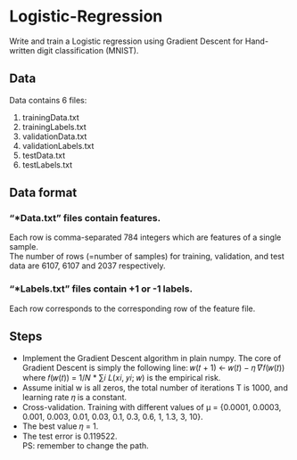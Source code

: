 # Logistic-Regression
Write and train a Logistic regression using Gradient Descent for Hand-written digit classification (MNIST).

## Data
Data contains 6 files: <br>
1) trainingData.txt <br> 
2) trainingLabels.txt <br> 
3) validationData.txt <br> 
4) validationLabels.txt <br> 
5) testData.txt <br> 
6) testLabels.txt <br>

## Data format
### “*Data.txt” files contain features.
Each row is comma-separated 784 integers which are features of a single sample. <br>
The number of rows (=number of samples) for training, validation, and test data are 6107, 6107 and 2037 respectively. <br>
### “*Labels.txt” files contain +1 or -1 labels. 
Each row corresponds to the corresponding row of the feature file. 
 
## Steps
- Implement the Gradient Descent algorithm in plain numpy. The core of Gradient Descent is simply the following line:
𝑤(𝑡 + 1) ← 𝑤(𝑡) − 𝜂 𝛻𝑓(𝑤(𝑡)) where 𝑓(𝑤(𝑡)) = 1/𝑁 * ∑𝑖 𝐿(𝑥𝑖, 𝑦𝑖; 𝑤) is the empirical risk.
- Assume initial w is all zeros, the total number of iterations T is 1000, and learning rate 𝜂 is a constant.
- Cross-validation. Training with different values of μ = {0.0001, 0.0003, 0.001, 0.003, 0.01, 0.03, 0.1, 0.3, 0.6, 1, 1.3, 3, 10}.
- The best value 𝜂 = 1.
- The test error is 0.119522. <br> 
PS: remember to change the path.
